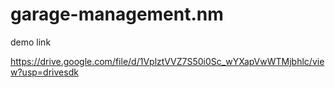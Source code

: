 # garage-management.nm

demo link

https://drive.google.com/file/d/1VplztVVZ7S50i0Sc_wYXapVwWTMjbhlc/view?usp=drivesdk
